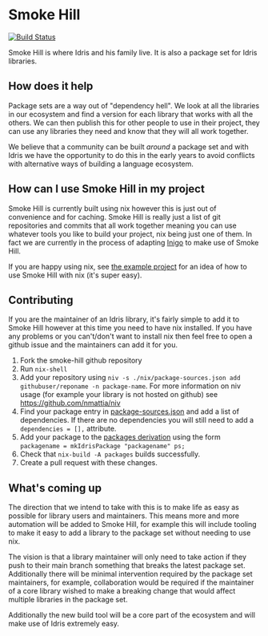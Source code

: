 # Smoke Hill

[![Build Status](https://travis-ci.com/shmish111/smoke-hill.svg?branch=main)](https://travis-ci.com/shmish111/smoke-hill)

Smoke Hill is where Idris and his family live. It is also a package set for Idris libraries.

## How does it help

Package sets are a way out of "dependency hell". We look at all the libraries in our ecosystem and find a version for each library that works with all the others. We can then publish this for other people to use in their project, they can use any libraries they need and know that they will all work together.

We believe that a community can be built _around_ a package set and with Idris we have the opportunity to do this in the early years to avoid conflicts with alternative ways of building a language ecosystem.

## How can I use Smoke Hill in my project

Smoke Hill is currently built using nix however this is just out of convenience and for caching. Smoke Hill is really just a list of git repositories and commits that all work together meaning you can use whatever tools you like to build your project, nix being just one of them. In fact we are currently in the process of adapting [Inigo](https://github.com/hayesgm/inigo) to make use of Smoke Hill.

If you are happy using nix, see [the example project](./example) for an idea of how to use Smoke Hill with nix (it's super easy).

## Contributing

If you are the maintainer of an Idris library, it's fairly simple to add it to Smoke Hill however at this time you need to have nix installed. If you have any problems or you can't/don't want to install nix then feel free to open a github issue and the maintainers can add it for you.

1. Fork the smoke-hill github repository
2. Run `nix-shell`
3. Add your repository using `niv -s ./nix/package-sources.json add githubuser/reponame -n package-name`. For more information on niv usage (for example your library is not hosted on github) see https://github.com/nmattia/niv
4. Find your package entry in [package-sources.json](https://github.com/shmish111/smoke-hill/blob/master/nix/package-sources.json) and add a list of dependencies. If there are no dependencies you will still need to add a `dependencies = [],` attribute.
5. Add your package to the [packages derivation](https://github.com/shmish111/smoke-hill/blob/master/nix/packages.nix) using the form `packagename = mkIdrisPackage "packagename" ps;`
6. Check that `nix-build -A packages` builds successfully.
7. Create a pull request with these changes.

## What's coming up

The direction that we intend to take with this is to make life as easy as possible for library users and maintainers. This means more and more automation will be added to Smoke Hill, for example this will include tooling to make it easy to add a library to the package set without needing to use nix.

The vision is that a library maintainer will only need to take action if they push to their main branch something that breaks the latest package set. Additionally there will be minimal intervention required by the package set maintainers, for example, collaboration would be required if the maintainer of a core library wished to make a breaking change that would affect multiple libraries in the package set.

Additionally the new build tool will be a core part of the ecosystem and will make use of Idris extremely easy.
